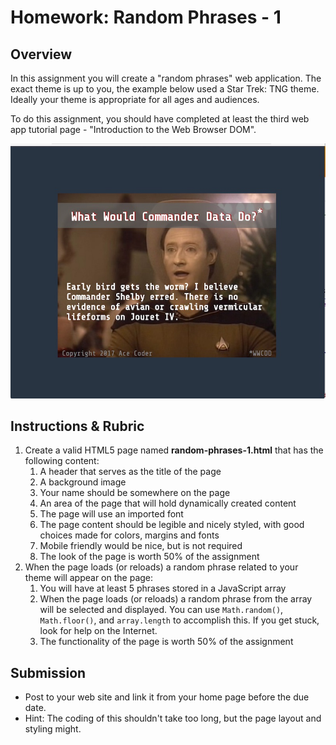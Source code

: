 # Homework: Random Phrases - 1

## Overview
In this assignment you will create a "random phrases" web application. 
The exact theme is up to you, the example below used a Star Trek: TNG theme.
Ideally your theme is appropriate for all ages and audiences.

To do this assignment, you should have completed at least the third web app tutorial page - "Introduction to the Web Browser DOM".

![Web Page](_images/random-phrases-1-done.jpg)

## Instructions & Rubric
1. Create a valid HTML5 page named **random-phrases-1.html** that has the following content:
    1. A header that serves as the title of the page
    1. A background image
    1. Your name should be somewhere on the page
    1. An area of the page that will hold dynamically created content
    1. The page will use an imported font
    1. The page content should be legible and nicely styled, with good choices made for colors, margins and fonts
    1. Mobile friendly would be nice, but is not required
    1. The look of the page is worth 50% of the assignment
1. When the page loads (or reloads) a random phrase related to your theme will appear on the page:
    1. You will have at least 5 phrases stored in a JavaScript array
    1. When the page loads (or reloads) a random phrase from the array will be selected and displayed. You can use `Math.random()`, `Math.floor()`, and `array.length` to accomplish this. If you get stuck, look for help on the Internet.
    1. The functionality of the page is worth 50% of the assignment

## Submission
- Post to your web site and link it from your home page before the due date.
- Hint: The coding of this shouldn't take too long, but the page layout and styling might.

